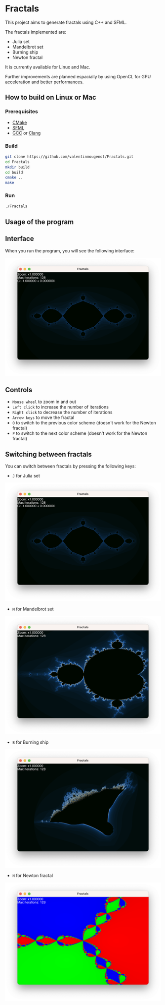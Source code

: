 # Fractals

This project aims to generate fractals using C++ and SFML.

The fractals implemented are:

- Julia set
- Mandelbrot set
- Burning ship
- Newton fractal

It is currently available for Linux and Mac.

Further improvements are planned espacially by using OpenCL for GPU acceleration and better performances.

## How to build on Linux or Mac

### Prerequisites

- [CMake](https://cmake.org/)
- [SFML](https://www.sfml-dev.org/)
- [GCC](https://gcc.gnu.org/) or [Clang](https://clang.llvm.org/)

### Build

```bash
git clone https://github.com/valentinmougenot/Fractals.git
cd Fractals
mkdir build
cd build
cmake ..
make
```

### Run

```bash
./Fractals
```

## Usage of the program

## Interface

When you run the program, you will see the following interface:

![Interface](images/julia.png)

## Controls

- `Mouse wheel` to zoom in and out
- `Left click` to increase the number of iterations
- `Right click` to decrease the number of iterations
- `Arrow keys` to move the fractal
- `O` to switch to the previous color scheme (doesn't work for the Newton fractal)
- `P` to switch to the next color scheme (doesn't work for the Newton fractal)

## Switching between fractals

You can switch between fractals by pressing the following keys:

- `J` for Julia set

![Julia set](images/julia.png)

- `M` for Mandelbrot set

![Mandelbrot set](images/mandelbrot.png)

- `B` for Burning ship

![Burning ship](images/burning_ship.png)

- `N` for Newton fractal

![Newton fractal](images/newton.png)

